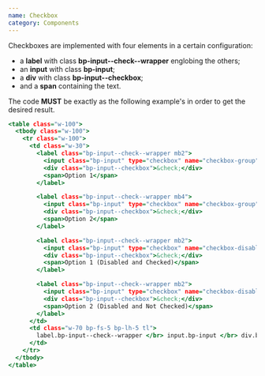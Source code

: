 ```yaml
---
name: Checkbox
category: Components
---
```


Checkboxes are implemented with four elements in a certain configuration:
- a **label** with class **bp-input--check--wrapper** englobing the others;
- an **input** with class **bp-input**;
- a **div** with class **bp-input--checkbox**;
- and a **span** containing the text.

The code **MUST** be exactly as the following example's in order to get the desired result.

```base.html
<table class="w-100">
  <tbody class="w-100">
    <tr class="w-100">
      <td class="w-30">
        <label class="bp-input--check--wrapper mb2">
          <input class="bp-input" type="checkbox" name="checkbox-group" value="1" checked>
          <div class="bp-input--checkbox">&check;</div>
          <span>Option 1</span>
        </label>

        <label class="bp-input--check--wrapper mb4">
          <input class="bp-input" type="checkbox" name="checkbox-group" value="2">
          <div class="bp-input--checkbox">&check;</div>
          <span>Option 2</span>
        </label>

        <label class="bp-input--check--wrapper mb2">
          <input class="bp-input" type="checkbox" name="checkbox-disabled-group" value="1" disabled checked>
          <div class="bp-input--checkbox">&check;</div>
          <span>Option 1 (Disabled and Checked)</span>
        </label>

        <label class="bp-input--check--wrapper mb2">
          <input class="bp-input" type="checkbox" name="checkbox-disabled-group" value="2" disabled>
          <div class="bp-input--checkbox">&check;</div>
          <span>Option 2 (Disabled and Not Checked)</span>
        </label>
      </td>
      <td class="w-70 bp-fs-5 bp-lh-5 tl">
        label.bp-input--check--wrapper </br> input.bp-input </br> div.bp-input--checkbox
      </td>
    </tr>
  </tbody>
</table>
```


